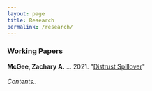 ```yaml
---
layout: page
title: Research
permalink: /research/
---
```


### Working Papers <br>
**McGee, Zachary A.** ... 2021. "[Distrust Spillover](/publications/McGee_Moniz_2021_PRQ.pdf)" <br><br>
*Contents..*<br>

